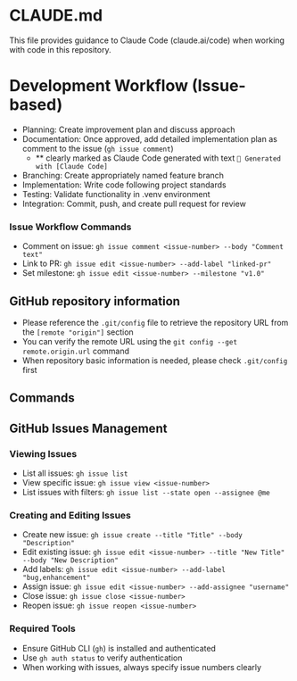 # CLAUDE.md

This file provides guidance to Claude Code (claude.ai/code) when working with code in this repository.

# Development Workflow (Issue-based)
- Planning: Create improvement plan and discuss approach
- Documentation: Once approved, add detailed implementation plan as comment to the issue (`gh issue comment`)
  - ** clearly marked as Claude Code generated with text `🤖 Generated with [Claude Code]`
- Branching: Create appropriately named feature branch
- Implementation: Write code following project standards
- Testing: Validate functionality in .venv environment
- Integration: Commit, push, and create pull request for review

### Issue Workflow Commands
- Comment on issue: `gh issue comment <issue-number> --body "Comment text"`
- Link to PR: `gh issue edit <issue-number> --add-label "linked-pr"`
- Set milestone: `gh issue edit <issue-number> --milestone "v1.0"`

## GitHub repository information
- Please reference the `.git/config` file to retrieve the repository URL from the `[remote "origin"]` section
- You can verify the remote URL using the `git config --get remote.origin.url` command
- When repository basic information is needed, please check `.git/config` first

## Commands

## GitHub Issues Management

### Viewing Issues
- List all issues: `gh issue list`
- View specific issue: `gh issue view <issue-number>`
- List issues with filters: `gh issue list --state open --assignee @me`

### Creating and Editing Issues
- Create new issue: `gh issue create --title "Title" --body "Description"`
- Edit existing issue: `gh issue edit <issue-number> --title "New Title" --body "New Description"`
- Add labels: `gh issue edit <issue-number> --add-label "bug,enhancement"`
- Assign issue: `gh issue edit <issue-number> --add-assignee "username"`
- Close issue: `gh issue close <issue-number>`
- Reopen issue: `gh issue reopen <issue-number>`

### Required Tools
- Ensure GitHub CLI (`gh`) is installed and authenticated
- Use `gh auth status` to verify authentication
- When working with issues, always specify issue numbers clearly

